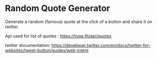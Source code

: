# Random Quote Generator
Generate a random (famous) quote at the click of a button and share it on twitter.


Api used for list of quotes : https://type.fit/api/quotes


twitter documentation:  https://developer.twitter.com/en/docs/twitter-for-websites/tweet-button/guides/web-intent
